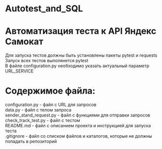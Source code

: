 # Autotest_and_SQL

# Автоматизация теста к API Яндекс Самокат
Для запуска тестов должны быть установлены пакеты pytest и requests  
Запуск всех тестов выполянется pytest  
В файле configuration.py необходимо указать актуальный параметр URL_SERVICE

# Содержимое файла:
configuration.py - файл с URL для запросов  
data.py - файл с телом запроса  
sender_stand_request.py - файл с функциями для отправки запросов  
check_track_test.py - файл с тестом  
README.md - файл с описанием проекта и инструкцией для запуска теста  
.gitignore - файл со списком файлов и каталогов, которые не должны попадать в репозиторий  
